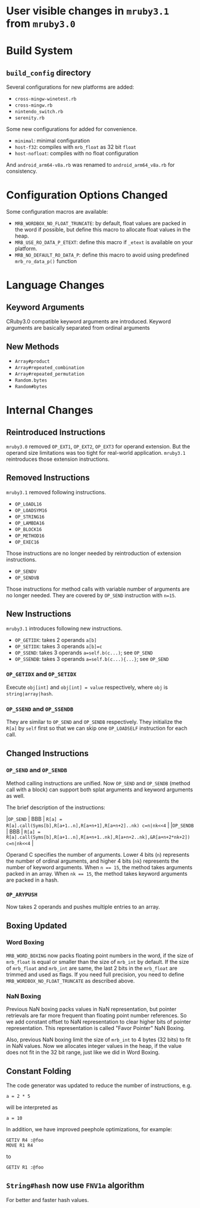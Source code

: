 # User visible changes in `mruby3.1` from `mruby3.0`

# Build System

## `build_config` directory

Several configurations for new platforms are added:

* `cross-mingw-winetest.rb`
* `cross-mingw.rb`
* `nintendo_switch.rb`
* `serenity.rb`

Some new configurations for added for convenience.

* `minimal`: minimal configuration
* `host-f32`: compiles with `mrb_float` as 32 bit `float`
* `host-nofloat`: compiles with no float configuration

And `android_arm64-v8a.rb` was renamed to `android_arm64_v8a.rb` for consistency.

# Configuration Options Changed

Some configuration macros are available:

* `MRB_WORDBOX_NO_FLOAT_TRUNCATE`: by default, float values are packed in the word if possible, but define this macro to allocate float values in the heap.
* `MRB_USE_RO_DATA_P_ETEXT`: define this macro if `_etext` is available on your platform.
* `MRB_NO_DEFAULT_RO_DATA_P`: define this macro to avoid using predefined `mrb_ro_data_p()` function

# Language Changes

## Keyword Arguments

CRuby3.0 compatible keyword arguments are introduced.
Keyword arguments are basically separated from ordinal arguments

## New Methods

* `Array#product`
* `Array#repeated_combination`
* `Array#repeated_permutation`
* `Random.bytes`
* `Random#bytes`

# Internal Changes

## Reintroduced Instructions

`mruby3.0` removed `OP_EXT1`, `OP_EXT2`, `OP_EXT3` for operand extension. But the operand size limitations was too tight for real-world application.
`mruby3.1` reintroduces those extension instructions.

## Removed Instructions

`mruby3.1` removed following instructions.

* `OP_LOADL16`
* `OP_LOADSYM16`
* `OP_STRING16`
* `OP_LAMBDA16`
* `OP_BLOCK16`
* `OP_METHOD16`
* `OP_EXEC16`

Those instructions are no longer needed by reintroduction of extension instructions.

* `OP_SENDV`
* `OP_SENDVB`

Those instructions for method calls with variable number of arguments are no longer needed. They are covered by `OP_SEND` instruction with `n=15`.

## New Instructions

`mruby3.1` introduces following new instructions.

* `OP_GETIDX`: takes 2 operands `a[b]`
* `OP_SETIDX`: takes 3 operands `a[b]=c`
* `OP_SSEND`: takes 3 operands `a=self.b(c...)`; see `OP_SEND`
* `OP_SSENDB`: takes 3 operands `a=self.b(c...){...}`; see `OP_SEND`

### `OP_GETIDX` and `OP_SETIDX`

Execute `obj[int]` and `obj[int] = value` respectively, where `obj` is `string|array|hash`.

### `OP_SSEND` and `OP_SSENDB`

They are similar to `OP_SEND` and `OP_SENDB` respectively. They initialize the `R[a]` by `self` first so that we can skip one `OP_LOADSELF` instruction for each call.

## Changed Instructions

### `OP_SEND` and `OP_SENDB`

Method calling instructions are unified. Now `OP_SEND` and `OP_SENDB` (method call with a block) can support both splat arguments and keyword arguments as well.

The brief description of the instructions:

|`OP_SEND`   | BBB | `R[a] = R[a].call(Syms[b],R[a+1..n],R[a+n+1],R[a+n+2]..nk) c=n|nk<<4`                    |
|`OP_SENDB`  | BBB | `R[a] = R[a].call(Syms[b],R[a+1..n],R[a+n+1..nk],R[a+n+2..nk],&R[a+n+2*nk+2]) c=n|nk<<4` |

Operand C specifies the number of arguments. Lower 4 bits (`n`) represents the number of ordinal arguments, and higher 4 bits (`nk`) represents the number of keyword arguments.
When `n == 15`, the method takes arguments packed in an array. When `nk == 15`, the method takes keyword arguments are packed in a hash.

### `OP_ARYPUSH`

Now takes 2 operands and pushes multiple entries to an array.

## Boxing Updated

### Word Boxing

`MRB_WORD_BOXING` now packs floating point numbers in the word, if the size of `mrb_float` is equal or smaller than the size of `mrb_int` by default.
If the size of `mrb_float` and `mrb_int` are same, the last 2 bits in the `mrb_float` are trimmed and used as flags. If you need full precision, you need to define `MRB_WORDBOX_NO_FLOAT_TRUNCATE` as described above.

### NaN Boxing

Previous NaN boxing packs values in NaN representation, but pointer retrievals are far more frequent than floating point number references. So we add constant offset to NaN representation to clear higher bits of pointer representation. This representation is called "Favor Pointer" NaN Boxing.

Also, previous NaN boxing limit the size of `mrb_int` to 4 bytes (32 bits) to fit in NaN values. Now we allocates integer values in the heap, if the value does not fit in the 32 bit range, just like we did in Word Boxing.

## Constant Folding

The code generator was updated to reduce the number of instructions, e.g.

```
a = 2 * 5
```

will be interpreted as

```
a = 10
```

In addition, we have improved peephole optimizations, for example:

```
GETIV R4 :@foo
MOVE R1 R4
```

to

```
GETIV R1 :@foo
```

## `String#hash` now use `FNV1a` algorithm

For better and faster hash values.
